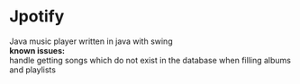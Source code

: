 # Jpotify
Java music player written in java with swing<br>
<b>known issues: </b><br>
handle getting songs which do not exist in the database when filling albums and playlists

